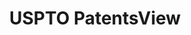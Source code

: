 ---
bigquery: https://console.cloud.google.com/bigquery?p=patents-public-data&d=patentsview&page=dataset
citation: Attribution should be given to PatentsView for use, distribution, or derivative
  works.
code: https://github.com/CSSIP-AIR/PatentsView-Code-Snippets/
contributors: USPTO
cost: None
description: 'PatentsView includes US patent data including raw data (summaries, applications,
  pregrant applications), disambugations of inventors and assignees, and inventor
  gender estimates.  Also foreign priority data, # of figures and sheets, and government
  interest statements.'
documentation: https://patentsview.org/query/builder-faqs
last_edit: Mon, 04 Apr 2022 19:02:57 GMT
location: https://patentsview.org/
maintained_by: USPTO
record_creation_timestamp: 12/2/2020 17:20:46
schema_fields: '[''category'', ''_102_date'', ''num'', ''rawlocation_id'', ''action_date'',
  ''disamb_assignee_id_20200929'', ''status'', ''patent_id'', ''ipc_class'', ''term_extension'',
  ''gi_statement'', ''deceased'', ''state'', ''disamb_inventor_id_20171003'', ''disamb_assignee_id_20190312'',
  ''symbol_position'', ''number'', ''abstract'', ''name'', ''city'', ''attribution_status'',
  ''field_id'', ''uuid'', ''disamb_assignee_id_20191231'', ''longitude'', ''disamb_inventor_id_20191231'',
  ''latin_name'', ''lapse_of_patent'', ''male_flag'', ''title'', ''latitude'', ''contract_award_number'',
  ''subclass_id'', ''inventor_id'', ''f371_date'', ''disamb_assignee_id_20181127'',
  ''level_one'', ''state_fips'', ''disamb_inventor_id_20200929'', ''disamb_inventor_id_20200630'',
  ''sector_title'', ''country'', ''designation'', ''county'', ''mainclass_id'', ''subclass'',
  ''subcategory_id'', ''group_id'', ''rawassignee_id'', ''main_group'', ''latlong'',
  ''location_id'', ''length'', ''disamb_inventor_id_20170307'', ''disamb_inventor_id_20180528'',
  ''classification_status'', ''application_id'', ''disamb_inventor_id_20171226'',
  ''disamb_inventor_id_20200331'', ''classification_data_source'', ''category_id'',
  ''num_claims'', ''rel_id'', ''term_disclaimer'', ''_371_date'', ''group'', ''male'',
  ''disamb_assignee_id_20191008'', ''name_last'', ''disamb_assignee_id_20200630'',
  ''subgroup_id'', ''f102_date'', ''disamb_assignee_id_20200331'', ''variety'', ''disclaimer_date'',
  ''doctype'', ''disamb_inventor_id_20201229'', ''classification_level'', ''subgroup'',
  ''section'', ''level_three'', ''classification_value'', ''section_id'', ''type'',
  ''rawinventor_id'', ''lname'', ''kind'', ''country_transformed'', ''id'', ''num_sheets'',
  ''disamb_inventor_id_20170808'', ''series_code'', ''doc_type'', ''rule_47'', ''text'',
  ''dependent'', ''ipc_version_indicator'', ''date'', ''disamb_inventor_id_20190820'',
  ''applicant_type'', ''disamb_inventor_id_20191008'', ''disamb_inventor_id_20190312'',
  ''withdrawn'', ''reldocno'', ''relkind'', ''disamb_inventor_id_20181127'', ''filename'',
  ''field_title'', ''role'', ''num_figures'', ''level_two'', ''exemplary'', ''assignee_id'',
  ''citation_id'', ''disamb_assignee_id_20190820'', ''subsection_id'', ''term_grant'',
  ''publication_number'', ''organization'', ''lawyer_id'', ''sequence'', ''name_first'',
  ''fname'', ''county_fips'', ''organization_id'']'
shortname: patentsview
tags:
- disambiguation
- United States
- gender
terms_of_use: Creative Commons Attribution 4.0 International License.
timeframe: 1963-1999
title: USPTO PatentsView
uuid: cf1780b1-e265-4e49-8d1d-83b9cfe0fd9a
---